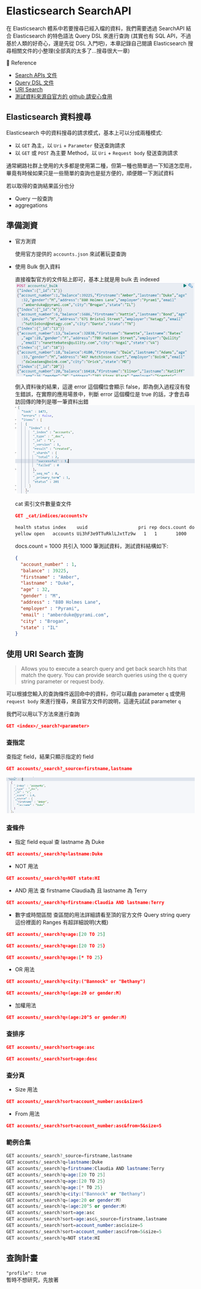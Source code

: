 # Elasticsearch SearchAPI

在 Elasticsearch 體系中若要搜尋已經入檔的資料，我們需要透過 SearchAPI 結合 Elasticsearch 的特色語法 Query DSL 來進行查詢 (其實也有 SQL API，不過基於人類的好奇心，還是先從 DSL 入門吧)，本章記錄自己閱讀 Elasticsearch 搜尋相關文件的小整理(全部真的太多了...搜尋很大一章)

:blue_book: Reference

* [Search APIs 文件](https://www.elastic.co/guide/en/elasticsearch/reference/current/search.html)
* [Query DSL 文件](https://www.elastic.co/guide/en/elasticsearch/reference/current/query-dsl.html)
* [URI Search](https://www.elastic.co/guide/en/elasticsearch/reference/7.4/search-uri-request.html)
* [測試資料來源自官方的 github 請安心食用](https://github.com/elastic/elasticsearch/blob/v6.8.18/docs/src/test/resources/accounts.json)

## Elasticsearch 資料搜尋

Elasticsearch 中的資料搜尋的請求模式，基本上可以分成兩種模式:

* 以 `GET` 為主，以 `Uri` + `Parameter` 發送查詢請求
* 以 `GET` 或 `POST` 為主要 Method，以 `Uri` + `Request body` 發送查詢請求

通常網路社群上使用的大多都是使用第二種，但第一種也簡單過一下知道怎麼用，畢竟有時候如果只是一些簡單的查詢也是挺方便的，順便餵一下測試資料  

若以取得的查詢結果區分也分

* Query 一般查詢
* aggregations

## 準備測資

* 官方測資
  
  使用官方提供的 `accounts.json` 來試著玩耍查詢

* 使用 Bulk 倒入資料
  
  直接複製官方的文件貼上即可，基本上就是用 bulk 去 indexed  
  ![bulk測資](../.vuepress/public/chapter2/searchapi/bulkdata.png)

  倒入資料後的結果，這邊 error 這個欄位會顯示 false，即為倒入過程沒有發生錯誤，在實際的應用場景中，判斷 error 這個欄位是 true 的話，才會去尋訪回傳的陣列是哪一筆資料出錯  
  ![bulk測資](../.vuepress/public/chapter2/searchapi/bulkdataresult.png)

  cat 索引文件數量查文件

  ```JSON
  GET _cat/indices/accounts?v
  ```

  ```sh
  health status index    uuid                   pri rep docs.count docs.deleted store.size pri.store.size
  yellow open   accounts Ui3hF3e9TTuRklLJxtTz9w   1   1       1000            0    374.6kb        374.6kb
  ```
  
  docs.count = 1000 共引入 1000 筆測試資料，測試資料結構如下:

  ```JSON
  {
    "account_number" : 1,
    "balance" : 39225,
    "firstname" : "Amber",
    "lastname" : "Duke",
    "age" : 32,
    "gender" : "M",
    "address" : "880 Holmes Lane",
    "employer" : "Pyrami",
    "email" : "amberduke@pyrami.com",
    "city" : "Brogan",
    "state" : "IL"
  }
  ```

## 使用 URI Search 查詢

>Allows you to execute a search query and get back search hits that match the query. You can provide search queries using the q query string parameter or request body.

可以根據您輸入的查詢條件返回命中的資料，你可以藉由 parameter `q` 或使用 `request body` 來進行搜尋，來自官方文件的說明，這邊先試試 parameter `q`

我們可以用以下方法來進行查詢

```JSON
GET <index>/_search?<parameter>
```

### 查指定

查指定 field，結果只顯示指定的 field

```JSON
GET accounts/_search?_source=firstname,lastname
```

![searchsource](../.vuepress/public/chapter2/searchapi/searchsource.png)

### 查條件

* 指定 field equal
查 lastname 為 Duke

```JSON
GET accounts/_search?q=lastname:Duke
```

* NOT 用法

```JSON
GET accounts/_search?q=NOT state:HI
```

* AND 用法
查 firstname Claudia為 且 lastname 為 Terry

```JSON
GET accounts/_search?q=firstname:Claudia AND lastname:Terry
```

* 數字或時間區間
查區間的用法詳細請看至頂的官方文件 Query string query 這份裡面的 Ranges 有超詳細說明(大概)

```JSON
GET accounts/_search?q=age:[20 TO 25]
```

```JSON
GET accounts/_search?q=age:[20 TO 25}
```

```JSON
GET accounts/_search?q=age:[* TO 25}
```

* OR 用法

```JSON
GET accounts/_search?q=city:("Bannock" or "Bethany")
```

```JSON
GET accounts/_search?q=(age:20 or gender:M) 
```

* 加權用法

```JSON
GET accounts/_search?q=(age:20^5 or gender:M) 
```

### 查排序

```JSON
GET accounts/_search?sort=age:asc
```

```JSON
GET accounts/_search?sort=age:desc
```

### 查分頁

* Size 用法

```JSON
GET accounts/_search?sort=account_number:asc&size=5
```

* From 用法

```JSON
GET accounts/_search?sort=account_number:asc&from=5&size=5
```

### 範例合集

```s
GET accounts/_search?_source=firstname,lastname
GET accounts/_search?q=lastname:Duke
GET accounts/_search?q=firstname:Claudia AND lastname:Terry
GET accounts/_search?q=age:[20 TO 25]
GET accounts/_search?q=age:[20 TO 25}
GET accounts/_search?q=age:[* TO 25}
GET accounts/_search?q=city:("Bannock" or "Bethany")
GET accounts/_search?q=(age:20 or gender:M) 
GET accounts/_search?q=(age:20^5 or gender:M) 
GET accounts/_search?sort=age:asc
GET accounts/_search?sort=age:asc&_source=firstname,lastname
GET accounts/_search?sort=account_number:asc&size=5
GET accounts/_search?sort=account_number:asc&from=5&size=5
GET accounts/_search?q=NOT state:HI
```

## 查詢計畫

`"profile": true`  
暫時不想研究，先放著
